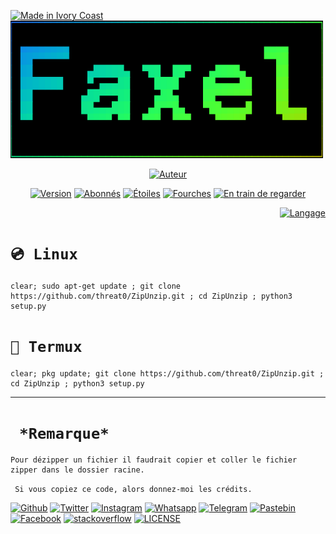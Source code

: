 <p align="left">
<a href="#"><img title="Made in Ivory Coast" src="https://img.shields.io/badge/MADE%20IN-IVORY COAST-green?colorA=%23ff0000&colorB=%23017e40"></a>
<img alt="profile pic" src="https://raw.githubusercontent.com/Phantom-19/Border/master/capture/fax2.png" width="500"/> 
</p>

<p align="center">
<a href="https://github.com/threat0/"><img title="Auteur" src="https://img.shields.io/badge/Auteur-Faxel-red.svg?logo=github"></a>
</p>
<p align="center">
<a href="#"><img title="Version" src="https://img.shields.io/badge/Version-v2021.1.1-green.svg?"></a>
<a href="https://github.com/threat0/followers"><img title="Abonnés" src="https://img.shields.io/github/followers/threat0?color=blue"></a>
<a href="https://github.com/threat0/ZipUnzip/stargazers/"><img title="Étoiles" src="https://img.shields.io/github/stars/threat0/ZipUnzip??color=red"></a>
<a href="https://github.com/threat0/ZipUnzip/network/members"><img title="Fourches" src="https://img.shields.io/github/forks/threat0/ZipUnzip??color=red"></a>
<a href="https://github.com/threat0/ZipUnzip/watchers"><img title="En train de regarder" src="https://img.shields.io/github/watchers/threat0/ZipUnzip?label=Watchers&color=blue"></a>
<p align="right">
<a href="#"><img title="Langage" src="https://forthebadge.com/images/badges/made-with-python.svg"></a>
</p>

# `💿 Linux`
```
clear; sudo apt-get update ; git clone https://github.com/threat0/ZipUnzip.git ; cd ZipUnzip ; python3 setup.py
```
# `📌 Termux`
```
clear; pkg update; git clone https://github.com/threat0/ZipUnzip.git ; cd ZipUnzip ; python3 setup.py
```
__________________________________
# ` *Remarque*`
```
Pour dézipper un fichier il faudrait copier et coller le fichier zipper dans le dossier racine.
```
``` Si vous copiez ce code, alors donnez-moi les crédits.``` 

[![Github](https://img.shields.io/badge/Github-%40threat0-cyan?logo=github)](https://github.com/threat0)
[![Twitter](https://img.shields.io/twitter/follow/Faxel.svg?label=Me%20suivre&logo=twitter)](https://twitter.com/faxelhs)
[![Instagram](https://img.shields.io/badge/Instagram-%40Faxel-magenta?logo=instagram)](https://www.instagram.com/faxelh)
[![Whatsapp](https://img.shields.io/badge/Whatsapp-%40Faxel-whatsapp--green?logo=whatsapp)](https://wa.me/message/HKD56CAXOBLNC1)
[![Telegram](https://img.shields.io/badge/Telegram-%40Faxel-cyan?logo=telegram)](https://t.me/Faxelh)
[![Pastebin](https://img.shields.io/badge/Pastebin-%40Faxel-purple?logo=pastebin)](https://pastebin.com/u/Faxelh)
[![Facebook](https://img.shields.io/badge/Facebook-%40Faxel-teal?logo=Facebook)](https://www.facebook.com/threatz0)
[![stackoverflow](https://img.shields.io/badge/stackoverflow-%40Faxel-yellow?logo=stackoverflow)](https://stackoverflow.com/users/13364230/faxel?)
[![LICENSE](https://img.shields.io/badge/license-lightgrey.svg?logo=License-MIT)](https://raw.githubusercontent.com/threat0/ZipUnzip/master/LICENSE)

